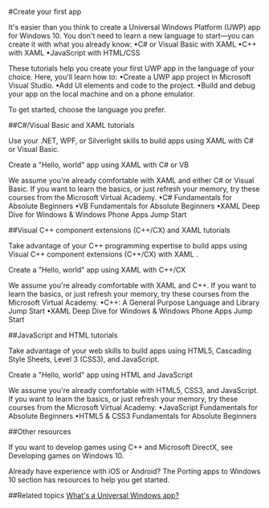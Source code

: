 #Create your first app

It's easier than you think to create a Universal Windows Platform (UWP) app for Windows 10. You don't need to learn a new language to start—you can create it with what you already know:
•C# or Visual Basic with XAML
•C++ with XAML
•JavaScript with HTML/CSS

These tutorials help you create your first UWP app in the language of your choice. Here, you'll learn how to:
•Create a UWP app project in Microsoft Visual Studio.
•Add UI elements and code to the project.
•Build and debug your app on the local machine and on a phone emulator.

To get started, choose the language you prefer.


##C#/Visual Basic and XAML tutorials

Use your .NET, WPF, or Silverlight skills to build apps using XAML with C# or Visual Basic.

Create a "Hello, world" app using XAML with C# or VB 

We assume you're already comfortable with XAML and either C# or Visual Basic. If you want to learn the basics, or just refresh your memory, try these courses from the Microsoft Virtual Academy.
•C# Fundamentals for Absolute Beginners
•VB Fundamentals for Absolute Beginners
•XAML Deep Dive for Windows & Windows Phone Apps Jump Start

##Visual C++ component extensions (C++/CX) and XAML tutorials

Take advantage of your C++ programming expertise to build apps using Visual C++ component extensions (C++/CX) with XAML .

Create a "Hello, world" app using XAML with C++/CX 

We assume you're already comfortable with XAML and C++. If you want to learn the basics, or just refresh your memory, try these courses from the Microsoft Virtual Academy.
•C++: A General Purpose Language and Library Jump Start
•XAML Deep Dive for Windows & Windows Phone Apps Jump Start

##JavaScript and HTML tutorials

Take advantage of your web skills to build apps using HTML5, Cascading Style Sheets, Level 3 (CSS3), and JavaScript.

Create a "Hello, world" app using HTML and JavaScript 

We assume you're already comfortable with HTML5, CSS3, and JavaScript. If you want to learn the basics, or just refresh your memory, try these courses from the Microsoft Virtual Academy.
•JavaScript Fundamentals for Absolute Beginners
•HTML5 & CSS3 Fundamentals for Absolute Beginners

##Other resources

If you want to develop games using C++ and Microsoft DirectX, see Developing games on Windows 10.

Already have experience with iOS or Android? The Porting apps to Windows 10 section has resources to help you get started.

##Related topics
[What's a Universal Windows app?](https://msdn.microsoft.com/en-us/library/windows/apps/dn726767.aspx)
